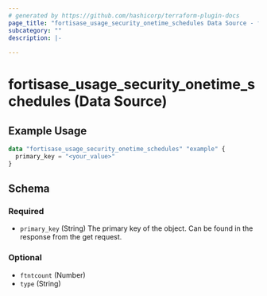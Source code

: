 ```yaml
---
# generated by https://github.com/hashicorp/terraform-plugin-docs
page_title: "fortisase_usage_security_onetime_schedules Data Source - fortisase"
subcategory: ""
description: |-
  
---
```


# fortisase_usage_security_onetime_schedules (Data Source)



## Example Usage

```terraform
data "fortisase_usage_security_onetime_schedules" "example" {
  primary_key = "<your_value>"
}
```

<!-- schema generated by tfplugindocs -->
## Schema

### Required

- `primary_key` (String) The primary key of the object. Can be found in the response from the get request.

### Optional

- `ftntcount` (Number)
- `type` (String)
